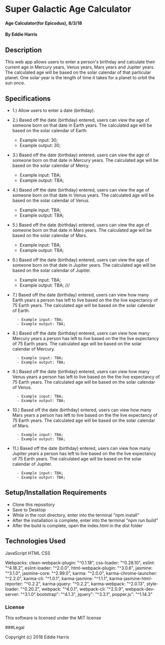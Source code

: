 # Super Galactic Age Calculator

#### Age Calculator(for Epicodus), 8/3/18
#### By Eddie Harris


## Description

This web app allows users to enter a person's birthday and calculate their current age in Mercury years, Venus years, Mars years and Jupiter years. The calculated age will be based on the solar calendar of that particular planet. One solar year is the length of time it takes for a planet to orbit the sun once.

## Specifications

- 1.) Allow users to enter a date (birthday).

- 2.) Based off the date (birthday) entered, users can view the age of someone born on that date in Earth years. The calculated age will be based on the solar calendar of Earth.
    - Example input: 30;
    - Example output: 30;

- 3.) Based off the date (birthday) entered, users can view the age of someone born on that date in Mercury years. The calculated age will be based on the solar calendar of Mercy.
    - Example input: TBA;
    - Example output: TBA;

- 4.) Based off the date (birthday) entered, users can view the age of someone born on that date in Venus years. The calculated age will be based on the solar calendar of Venus.
    - Example input: TBA;
    - Example output: TBA;

- 5.) Based off the date (birthday) entered, users can view the age of someone born on that date in Mars years. The calculated age will be based on the solar calendar of Mars.
    - Example input: TBA;
    - Example output: TBA;

- 6.) Based off the date (birthday) entered, users can view the age of someone born on that date in Jupiter years. The calculated age will be based on the solar calendar of Jupiter.
    - Example input: TBA;
    - Example output: TBA;
///
- 7.) Based off the date (birthday) entered, users can view how many Earth years a person has left to live based on the the live expectancy of 75 Earth years. The calculated age will be based on the solar calendar of Earth.

        - Example input: TBA;
        - Example output: TBA;

- 8.) Based off the date (birthday) entered, users can view how many Mercury years a person has left to live based on the the live expectancy of 75 Earth years. The calculated age will be based on the solar calendar of Mercury.

        - Example input: TBA;
        - Example output: TBA;

- 9.) Based off the date (birthday) entered, users can view how many Venus years a person has left to live based on the the live expectancy of 75 Earth years. The calculated age will be based on the solar calendar of Venus.

        - Example input: TBA;
        - Example output: TBA;

- 10.) Based off the date (birthday) entered, users can view how many Mars years a person has left to live based on the the live expectancy of 75 Earth years. The calculated age will be based on the solar calendar of Mars.

        - Example input: TBA;
        - Example output: TBA;

- 11.) Based off the date (birthday) entered, users can view how many Jupiter years a person has left to live based on the the live expectancy of 75 Earth years. The calculated age will be based on the solar calendar of Jupiter.

        - Example input: TBA;
        - Example output: TBA;


## Setup/Installation Requirements

* Clone this repository
* Save to Desktop
* While in the root directory, enter into the terminal "npm install"
* After the installation is complete, enter into the terminal "npm run build"
* After the build is complete, open the index.html in the dist folder 

## Technologies Used

JavaScript
HTML
CSS

Webpacks:
clean-webpack-plugin: "^0.1.18",
css-loader: "^0.28.10",
eslint: "^4.18.2",
eslint-loader: "^2.0.0",
html-webpack-plugin: "^3.0.6",
jasmine: "^3.1.0",
jasmine-core: "^2.99.0",
karma: "^2.0.0",
karma-chrome-launcher: "^2.2.0",
karma-cli: "^1.0.1",
karma-jasmine: "^1.1.1",
karma-jasmine-html-reporter: "^0.2.2",
karma-jquery: "^0.2.2",
karma-webpack: "^2.0.13",
style-loader: "^0.20.2",
webpack: "^4.0.1",
webpack-cli: "^2.0.9",
webpack-dev-server: "^3.1.0"
bootstrap": "^4.1.3",
jquery": "^3.3.1",
popper.js": "^1.14.3"


### License

This software is licensed under the MIT license

###Legal

Copyright (c) 2018 Eddie Harris
